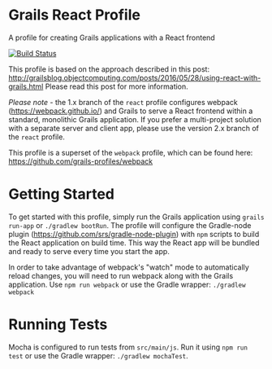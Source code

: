 # Grails React Profile
A profile for creating Grails applications with a React frontend

[![Build Status](https://travis-ci.org/grails-profiles/react.svg?branch=master)](https://travis-ci.org/grails-profiles/react)

This profile is based on the approach described in this post: http://grailsblog.objectcomputing.com/posts/2016/05/28/using-react-with-grails.html  Please read this post for more information.

*Please note* - the 1.x branch of the `react` profile configures webpack (https://webpack.github.io/) and Grails to serve a React frontend within a standard, monolithic Grails application. If you prefer a multi-project solution with a separate server and client app, please use the version 2.x branch of the `react` profile.

This profile is a superset of the `webpack` profile, which can be found here: https://github.com/grails-profiles/webpack

# Getting Started

To get started with this profile, simply run the Grails application using `grails run-app` or `./gradlew bootRun`. The profile will configure the Gradle-node plugin (https://github.com/srs/gradle-node-plugin) with `npm` scripts to build the React application on build time. This way the React app will be bundled and ready to serve every time you start the app.

In order to take advantage of webpack's "watch" mode to automatically reload changes, you will need to run webpack along with the Grails application. Use `npm run webpack` or use the Gradle wrapper: `./gradlew webpack`

# Running Tests

Mocha is configured to run tests from `src/main/js`. Run it using `npm run test` or use the Gradle wrapper: `./gradlew mochaTest`.


